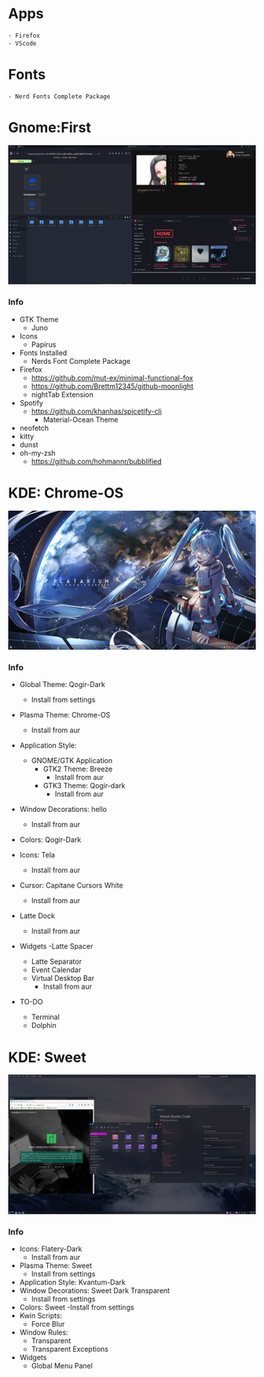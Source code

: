 # Apps
    - Firefox
    - VScode

# Fonts
    - Nerd Fonts Complete Package

# Gnome:First

<img src= "Pictures/GNOME:First-Screenshot.png">

### Info
- GTK Theme
    - Juno
- Icons
    - Papirus
- Fonts Installed
    - Nerds Font Complete Package
- Firefox
    - https://github.com/mut-ex/minimal-functional-fox
    - https://github.com/Brettm12345/github-moonlight
    - nightTab Extension
- Spotify
    - https://github.com/khanhas/spicetify-cli
        - Material-Ocean Theme
- neofetch
- kitty
- dunst
- oh-my-zsh
    - https://github.com/hohmannr/bubblified

# KDE: Chrome-OS

<img src = "Pictures/KDE:ChromeOS-Screenshot.png">

### Info
- Global Theme: Qogir-Dark
    - Install from settings

- Plasma Theme: Chrome-OS
    - Install from aur
    
- Application Style:
    - GNOME/GTK Application
        - GTK2 Theme: Breeze
            - Install from aur
        - GTK3 Theme: Qogir-dark
            - Install from aur

- Window Decorations: hello
    - Install from aur
    
- Colors: Qogir-Dark
    
- Icons: Tela
    - Install from aur
    
- Cursor: Capitane Cursors White
    - Install from aur

- Latte Dock
    - Install from aur
    
- Widgets
    -Latte Spacer
    - Latte Separator
    - Event Calendar    
    - Virtual Desktop Bar
        - Install from aur

- TO-DO
    - Terminal
    - Dolphin

# KDE: Sweet

<img src = "Pictures/KDE:SweetScreenshot.png">

### Info
- Icons: Flatery-Dark
    - Install from aur
- Plasma Theme: Sweet
    - Install from settings
- Application Style: Kvantum-Dark
- Window Decorations: Sweet Dark Transparent
    - Install from settings
- Colors: Sweet
    -Install from settings
- Kwin Scripts:
    - Force Blur
- Window Rules:
    - Transparent
    - Transparent Exceptions
- Widgets
    - Global Menu Panel